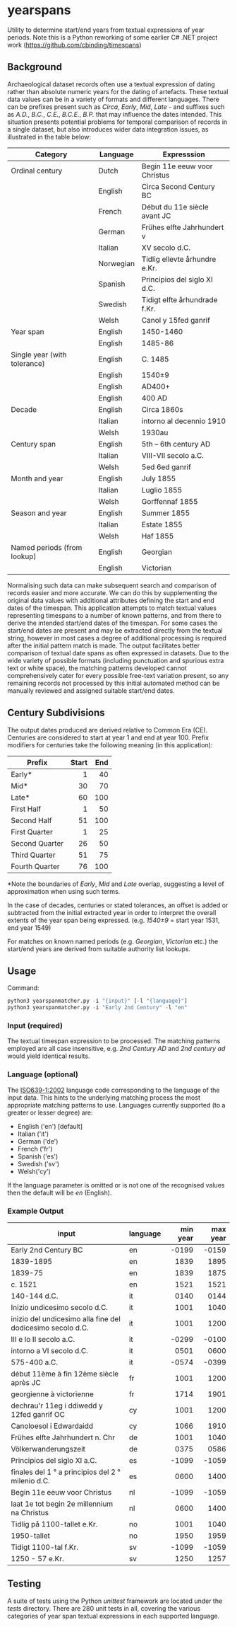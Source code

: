 # yearspans
Utility to determine start/end years from textual expressions of year periods. 
Note this is a Python reworking of some earlier C# .NET project work (https://github.com/cbinding/timespans)

## Background ##
Archaeological dataset records often use a textual expression of dating rather than absolute numeric years for the dating of artefacts. These textual data values can be in a variety of formats and different languages. There can be prefixes present such as _Circa_, _Early_, _Mid_, _Late_ - and suffixes such as _A.D._, _B.C._, _C.E._, _B.C.E._, _B.P._ that may influence the dates intended. This situation presents potential problems for temporal comparison of records in a single dataset, but also introduces wider data integration issues, as illustrated in the table below:

| Category | Language | Expresssion |
|------|----------|-------------|
| Ordinal century | Dutch | Begin 11e eeuw voor Christus |
| | English | Circa Second Century BC |
| | French | Début du 11e siècle avant JC |
| | German | Frühes elfte Jahrhundert v |
| | Italian | XV secolo d.C. |
| | Norwegian | Tidlig ellevte århundre e.Kr. |
| | Spanish | Principios del siglo XI d.C. |
| | Swedish | Tidigt elfte århundrade f.Kr. |
| | Welsh | Canol y 15fed ganrif | 
| Year span | English | 1450-1460 | 
| | English | 1485-86 | 
| Single year (with tolerance) | English | C. 1485 | 
| | English | 1540±9 | 
| | English | AD400+ | 
| | English | 400 AD | 
| Decade | English | Circa 1860s | 
| | Italian | intorno al decennio 1910 | 
| | Welsh | 1930au | 
| Century span | English | 5th – 6th century AD	| 
| | Italian | VIII-VII secolo a.C. | 
| | Welsh | 5ed 6ed ganrif | 
| Month and year | English | July 1855 | 
| | Italian | Luglio 1855 | 
| | Welsh | Gorffennaf 1855 | 
| Season and year | English | Summer 1855 | 
| | Italian | Estate 1855 | 
| | Welsh | Haf 1855 | 
| Named periods (from lookup) | English | Georgian | 
| | English | Victorian | 
		
Normalising such data can make subsequent search and comparison of records easier and more accurate. We can do this by supplementing the original data values with additional attributes defining the start and end dates of the timespan. This application attempts to match textual values representing timespans to a number of known patterns, and from there to derive the intended start/end dates of the timespan. For some cases the start/end dates are present and may be extracted directly from the textual string, however in most cases a degree of additional processing is required after the initial pattern match is made. The output facilitates better comparison of textual date spans as often expressed in datasets. Due to the wide variety of possible formats (including punctuation and spurious extra text or white space), the matching patterns developed cannot comprehensively cater for every possible free-text variation present, so any remaining records not processed by this initial automated method can be manually reviewed and assigned suitable start/end dates.

## Century Subdivisions ##
The output dates produced are derived relative to Common Era (CE). Centuries are considered to start at year 1 and end at year 100. Prefix modifiers for centuries take the following meaning (in this application):

| Prefix | Start |  End  |
|--------|------:|------:|
| Early* | 1 | 40 |
| Mid* | 30 | 70 |
| Late* | 60 | 100 |
| First Half | 1 | 50 |
| Second Half | 51 | 100 |
| First Quarter | 1 | 25 |
| Second Quarter | 26 | 50 |
| Third Quarter | 51 | 75 |
| Fourth Quarter | 76 | 100 |

*Note the boundaries of _Early_, _Mid_ and _Late_ overlap, suggesting a level of approximation when using such terms.

In the case of decades, centuries or stated tolerances, an offset is added or subtracted from the initial extracted year in order to interpret the overall extents of the year span being expressed. (e.g. _1540±9_ = start year 1531, end year 1549)

For matches on known named periods (e.g. _Georgian_, _Victorian_ etc.) the start/end years are derived from suitable authority list lookups. 

## Usage ##
Command: 
```python
python3 yearspanmatcher.py -i "{input}" [-l "{language}"]
python3 yearspanmatcher.py -i "Early 2nd Century" -l "en"
```

### Input (required) ###
The textual timespan expression to be processed. The matching patterns employed are all case insensitive, e.g. _2nd Century AD_ and _2nd century ad_ would yield identical results.

### Language (optional) ###
The [ISO639-1:2002](https://www.iso.org/iso-639-language-codes.html) language code corresponding to the language of the input data. This hints to the underlying matching process the most appropriate matching patterns to use. Languages currently supported (to a greater or lesser degree) are:

* English ('en') [default]
* Italian ('it') 
* German ('de')
* French ('fr')
* Spanish ('es')
* Swedish ('sv') 
* Welsh('cy')

If the language parameter is omitted or is not one of the recognised values then the default will be _en_ (English).

### Example Output ###

| input | language | min year | max year |
|-------|----------|---------:|---------:|
| Early 2nd Century BC | en | -0199 | -0159 |
| 1839-1895 | en | 1839 | 1895 |
| 1839-75 | en | 1839 | 1875 |
| c. 1521 | en | 1521 | 1521 |
| 140-144 d.C. | it | 0140 | 0144 |
| Inizio undicesimo secolo d.C. | it | 1001 | 1040 |
| inizio del undicesimo alla fine del dodicesimo secolo d.C. | it | 1001 | 1200 |
| III e lo II secolo a.C. | it | -0299 | -0100 |
| intorno a VI secolo d.C. | it | 0501 | 0600 |
| 575-400 a.C. | it | -0574 | -0399 |
| début 11ème à fin 12ème siècle après JC | fr | 1001 | 1200 |
| georgienne à victorienne | fr | 1714 | 1901 |
| dechrau'r 11eg i ddiwedd y 12fed ganrif OC | cy | 1001 | 1200 |
| Canoloesol i Edwardaidd | cy | 1066 | 1910 |
| Frühes elfte Jahrhundert n. Chr | de | 1001 | 1040 |
| Völkerwanderungszeit | de | 0375 | 0586 |
| Principios del siglo XI a.C. | es | -1099 | -1059 |
| finales del 1 ° a principios del 2 ° milenio d.C. | es | 0600 | 1400 |
| Begin 11e eeuw voor Christus | nl | -1099 | -1059 |
| laat 1e tot begin 2e millennium na Christus | nl | 0600 | 1400 |
| Tidlig på 1100-tallet e.Kr. | no | 1001 | 1040 |
| 1950-tallet | no | 1950 | 1959 |
| Tidigt 1100-tal f.Kr. | sv | -1099 | -1059 |
| 1250 - 57 e.Kr. | sv | 1250 | 1257 |


## Testing ##
A suite of tests using the Python _unittest_ framework are located under the _tests_ directory. There are 280 unit tests in all, covering the various categories of year span textual expressions in each supported language.